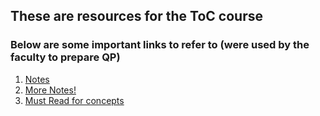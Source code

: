 ## These are resources for the ToC course


### Below are some important links to refer to (were used by the faculty to prepare QP)

1. [Notes](https://www.math-cs.gordon.edu/courses/cps220/Notes)
2. [More Notes!](https://courses.grainger.illinois.edu/cs373/sp2010/lectures/)
3. [Must Read for concepts](https://www.cs.columbia.edu/~tal/3261/fall24/Handouts/)
